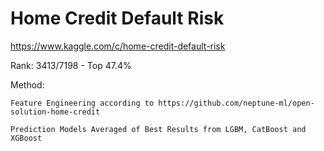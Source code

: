 # Home Credit Default Risk

https://www.kaggle.com/c/home-credit-default-risk

Rank: 3413/7198 - Top 47.4%

Method:
	
	Feature Engineering according to https://github.com/neptune-ml/open-solution-home-credit
	
	Prediction Models Averaged of Best Results from LGBM, CatBoost and XGBoost
